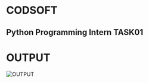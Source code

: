 # CODSOFT
## Python Programming Intern TASK01

# OUTPUT

![OUTPUT](https://github.com/user-attachments/assets/81972172-4579-4e48-8a9f-4350146bdf3e)

